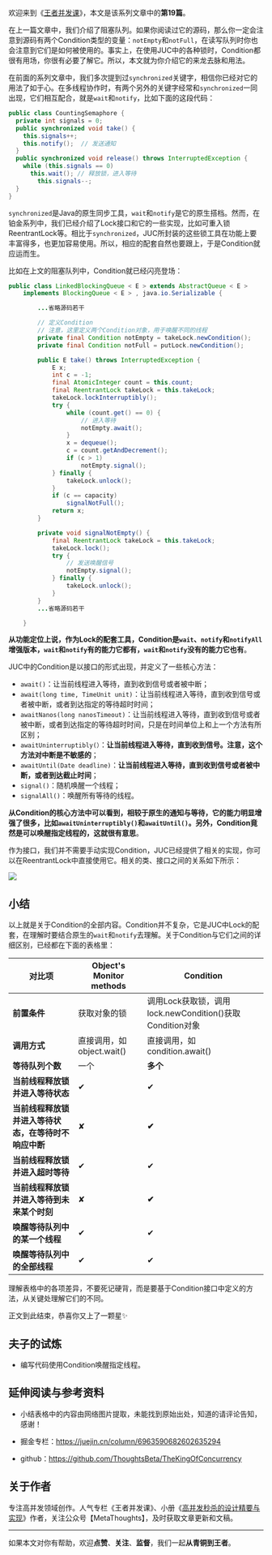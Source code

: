 欢迎来到《[王者并发课](https://github.com/ThoughtsBeta/TheKingOfConcurrency)》，本文是该系列文章中的**第19篇**。

在上一篇文章中，我们介绍了阻塞队列。如果你阅读过它的源码，那么你一定会注意到源码有两个Condition类型的变量：`notEmpty`和`notFull`，在读写队列时你也会注意到它们是如何被使用的。事实上，在使用JUC中的各种锁时，Condition都很有用场，你很有必要了解它。所以，本文就为你介绍它的来龙去脉和用法。

在前面的系列文章中，我们多次提到过`synchronized`关键字，相信你已经对它的用法了如于心。在多线程协作时，有两个另外的关键字经常和`synchronized`一同出现，它们相互配合，就是`wait`和`notify`，比如下面的这段代码：

```java
public class CountingSemaphore {
  private int signals = 0;
  public synchronized void take() {
    this.signals++;
    this.notify();  // 发送通知
  }
  public synchronized void release() throws InterruptedException {
    while (this.signals == 0)
      this.wait(); // 释放锁，进入等待
	    this.signals--;
  }
}
```

`synchronized`是Java的原生同步工具，`wait`和`notify`是它的原生搭档。然而，在铂金系列中，我们已经介绍了Lock接口和它的一些实现，比如可重入锁ReentrantLock等。相比于`synchronized`，JUC所封装的这些锁工具在功能上要丰富得多，也更加容易使用。所以，相应的配套自然也要跟上，于是Condition就应运而生。

比如在上文的阻塞队列中，Condition就已经闪亮登场：

```java
public class LinkedBlockingQueue < E > extends AbstractQueue < E >
    implements BlockingQueue < E > , java.io.Serializable {

        ...省略源码若干

        // 定义Condition
        // 注意，这里定义两个Condition对象，用于唤醒不同的线程
        private final Condition notEmpty = takeLock.newCondition();
        private final Condition notFull = putLock.newCondition();

        public E take() throws InterruptedException {
            E x;
            int c = -1;
            final AtomicInteger count = this.count;
            final ReentrantLock takeLock = this.takeLock;
            takeLock.lockInterruptibly();
            try {
                while (count.get() == 0) {
                    // 进入等待
                    notEmpty.await();
                }
                x = dequeue();
                c = count.getAndDecrement();
                if (c > 1)
                    notEmpty.signal();
            } finally {
                takeLock.unlock();
            }
            if (c == capacity)
                signalNotFull();
            return x;
        }

        private void signalNotEmpty() {
            final ReentrantLock takeLock = this.takeLock;
            takeLock.lock();
            try {
                // 发送唤醒信号
                notEmpty.signal();
            } finally {
                takeLock.unlock();
            }
        }
        ...省略源码若干

    }
```

**从功能定位上说，作为Lock的配套工具，Condition是`wait`、`notify`和`notifyAll`增强版本，`wait`和`notify`有的能力它都有，`wait`和`notify`没有的能力它也有**。

JUC中的Condition是以接口的形式出现，并定义了一些核心方法：

* `await()`：让当前线程进入等待，直到收到信号或者被中断；
* `await(long time, TimeUnit unit)`：让当前线程进入等待，直到收到信号或者被中断，或者到达指定的等待超时时间；
* `awaitNanos(long nanosTimeout)`：让当前线程进入等待，直到收到信号或者被中断，或者到达指定的等待超时时间，只是在时间单位上和上一个方法有所区别；
* `awaitUninterruptibly(）`：**让当前线程进入等待，直到收到信号。注意，这个方法对中断是不敏感的**；
* `awaitUntil(Date deadline)`：**让当前线程进入等待，直到收到信号或者被中断，或者到达截止时间**；
* `signal()`：随机唤醒一个线程；
* `signalAll()`：唤醒所有等待的线程。


**从Condition的核心方法中可以看到，相较于原生的通知与等待，它的能力明显增强了很多，比如`awaitUninterruptibly()`和`awaitUntil()`。另外，Condition竟然是可以唤醒指定线程的，这就很有意思**。

作为接口，我们并不需要手动实现Condition，JUC已经提供了相关的实现，你可以在ReentrantLock中直接使用它。相关的类、接口之间的关系如下所示：

![](https://writting.oss-cn-beijing.aliyuncs.com/2021/06/27/16247728628301.jpg)


## 小结

以上就是关于Condition的全部内容。Condition并不复杂，它是JUC中Lock的配套，在理解时要结合原生的`wait`和`notify`去理解。关于Condition与它们之间的详细区别，已经都在下面的表格里：

|对比项|Object's Monitor methods| Condition
|---|---|---|
|**前置条件**|获取对象的锁|调用Lock获取锁，调用lock.newCondition()获取Condition对象|
|**调用方式**|直接调用，如object.wait()|直接调用，如condition.await()|
|**等待队列个数**|一个|**多个**|
|**当前线程释放锁并进入等待状态**|✔︎|✔︎|
|**当前线程释放锁并进入等待状态，在等待时不响应中断**|✘|**✔︎**|
|**当前线程释放锁并进入超时等待**|✔︎|✔︎|
|**当前线程释放锁并进入等待到未来某个时刻**|✘|**✔︎**|
|**唤醒等待队列中的某一个线程**|✔︎|✔︎|
|**唤醒等待队列中的全部线程**|✔︎|✔︎|

理解表格中的各项差异，不要死记硬背，而是要基于Condition接口中定义的方法，从关键处理解它们的不同。

正文到此结束，恭喜你又上了一颗星✨

## 夫子的试炼

* 编写代码使用Condition唤醒指定线程。

## 延伸阅读与参考资料

* 小结表格中的内容由网络图片提取，未能找到原始出处，知道的请评论告知，感谢！

* 掘金专栏：https://juejin.cn/column/6963590682602635294
* github：https://github.com/ThoughtsBeta/TheKingOfConcurrency

## 关于作者

专注高并发领域创作。人气专栏《王者并发课》、小册《[高并发秒杀的设计精要与实现](https://juejin.cn/book/7008372989179723787)》作者，关注公众号【MetaThoughts】，及时获取文章更新和文稿。

---

如果本文对你有帮助，欢迎**点赞**、**关注**、**监督**，我们一起**从青铜到王者**。

